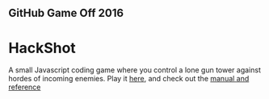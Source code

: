 ## GitHub Game Off 2016
# HackShot

A small Javascript coding game where you control a lone gun tower against hordes of incoming enemies.
Play it [here](http://buch415.github.io/game-off-2016), and check out the
[manual and reference](http://buch415.github.io/game-off-2016/reference.html)
